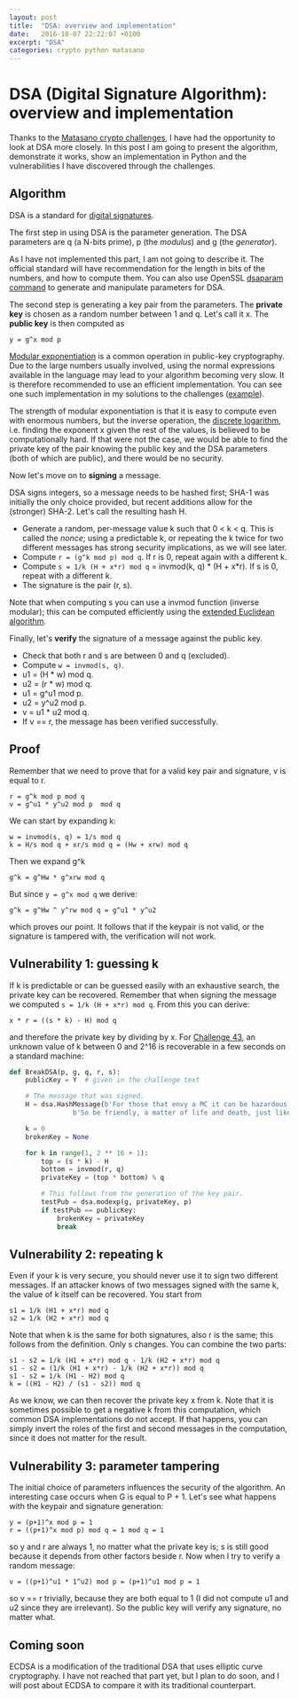 ```yaml
---
layout: post
title:  "DSA: overview and implementation"
date:   2016-10-07 22:22:07 +0100
excerpt: "DSA"
categories: crypto python matasano 
---
```


# DSA (Digital Signature Algorithm): overview and implementation

Thanks to the [Matasano crypto challenges](http://cryptopals.com), I have had the opportunity to look at DSA more closely. In this post I am going to present the algorithm, demonstrate it works, show an implementation in Python and the vulnerabilities I have discovered through the challenges.

## Algorithm
DSA is a standard for [digital signatures](https://en.wikipedia.org/wiki/Digital_signature).

The first step in using DSA is the parameter generation. The DSA parameters are q (a N-bits prime), p (the _modulus_) and g (the _generator_).

As I have not implemented this part, I am not going to describe it. The official standard will have recommendation for the length in bits of the numbers, and how to compute them. You can also use OpenSSL [dsaparam command](https://www.openssl.org/docs/manmaster/apps/dsaparam.html) to generate and manipulate parameters for DSA.

The second step is generating a key pair from the parameters. The **private key** is chosen as a random number between 1 and q. Let's call it x. The **public key** is then computed as

```
y = g^x mod p
```

[Modular exponentiation](https://en.wikipedia.org/wiki/Modular_exponentiation) is a common operation in public-key cryptography. Due to the large numbers usually involved, using the normal expressions available in the language may lead to your algorithm becoming very slow. It is therefore recommended to use an efficient implementation. You can see one such implementation in my solutions to the challenges ([example](https://github.com/shainer/matasano/blob/master/set6/dsa.py#L80)).

The strength of modular exponentiation is that it is easy to compute even with enormous numbers, but the inverse operation, the [discrete logarithm](https://en.wikipedia.org/wiki/Discrete_logarithm), i.e. finding the exponent x given the rest of the values, is believed to be computationally hard. If that were not the case, we would be able to find the private key of the pair knowing the public key and the DSA parameters (both of which are public), and there would be no security.

Now let's move on to **signing** a message.

DSA signs integers, so a message needs to be hashed first; SHA-1 was initially the only choice provided, but recent additions allow for the (stronger) SHA-2. Let's call the resulting hash H.

- Generate a random, per-message value k such that 0 < k < q. This is called the _nonce_; using a predictable k, or repeating the k twice for two different messages has strong security implications, as we will see later.
- Compute ```r = (g^k mod p) mod q```. If r is 0, repeat again with a different k.
- Compute ```s = 1/k (H + x*r) mod q``` = invmod(k, q) * (H + x*r). If s is 0, repeat with a different k.
- The signature is the pair (r, s).

Note that when computing s you can use a invmod function (inverse modular); this can be computed efficiently using the [extended Euclidean algorithm](https://en.wikipedia.org/wiki/Extended_Euclidean_algorithm).

Finally, let's **verify** the signature of a message against the public key.

- Check that both r and s are between 0 and q (excluded).
- Compute ```w = invmod(s, q)```.
- u1 = (H * w) mod q.
- u2 = (r * w) mod q.
- u1 = g^u1 mod p.
- u2 = y^u2 mod p.
- v = u1 * u2 mod q.
- If v == r, the message has been verified successfully.

## Proof
Remember that we need to prove that for a valid key pair and signature, v is equal to r.

```
r = g^k mod p mod q
v = g^u1 * y^u2 mod p  mod q
```

We can start by expanding k:

```
w = invmod(s, q) = 1/s mod q
k = H/s mod q + xr/s mod q = (Hw + xrw) mod q
```

Then we expand g^k

```
g^k = g^Hw * g^xrw mod q
```

But since ```y = g^x mod q``` we derive:

```
g^k = g^Hw ^ y^rw mod q = g^u1 * y^u2
```

which proves our point. It follows that if the keypair is not valid, or the signature is tampered with, the verification will not work.

## Vulnerability 1: guessing k

If k is predictable or can be guessed easily with an exhaustive search, the private key can be recovered. Remember that when signing the message we computed ```s = 1/k (H + x*r) mod q```. From this you can derive:

```
x * r = ((s * k) - H) mod q
```

and therefore the private key by dividing by x. For [Challenge 43](http://cryptopals.com/sets/6/challenges/43), an unknown value of k between 0 and 2^16 is recoverable in a few seconds on a standard machine:

```python
def BreakDSA(p, g, q, r, s):
	publicKey = Y  # given in the challenge text

    # The message that was signed.
	H = dsa.HashMessage(b'For those that envy a MC it can be hazardous to your health\n'
			    b'So be friendly, a matter of life and death, just like a etch-a-sketch\n')

	k = 0
	brokenKey = None

	for k in range(1, 2 ** 16 + 1):
		top = (s * k) - H
		bottom = invmod(r, q)
		privateKey = (top * bottom) % q

		# This follows from the generation of the key pair.
		testPub = dsa.modexp(g, privateKey, p)
		if testPub == publicKey:
			brokenKey = privateKey
			break

```

## Vulnerability 2: repeating k

Even if your k is very secure, you should never use it to sign two different messages. If an attacker knows of two messages signed with the same k, the value of k itself can be recovered. You start from

```
s1 = 1/k (H1 + x*r) mod q
s2 = 1/k (H2 + x*r) mod q
```

Note that when k is the same for both signatures, also r is the same; this follows from the definition. Only s changes. You can combine the two parts:

```
s1 - s2 = 1/k (H1 + x*r) mod q - 1/k (H2 + x*r) mod q
s1 - s2 = (1/k (H1 + x*r) - 1/k (H2 + x*r)) mod q
s1 - s2 = 1/k (H1 - H2) mod q
k = ((H1 - H2) / (s1 - s2)) mod q
```

As we know, we can then recover the private key x from k. Note that it is sometimes possible to get a negative k from this computation, which common DSA implementations do not accept. If that happens, you can simply invert the roles of the first and second messages in the computation, since it does not matter for the result.

## Vulnerability 3: parameter tampering

The initial choice of parameters influences the security of the algorithm. An interesting case occurs when G is equal to P + 1. Let's see what happens with the keypair and signature generation:

```
y = (p+1)^x mod p = 1
r = ((p+1)^x mod p) mod q = 1 mod q = 1
```

so y and r are always 1, no matter what the private key is; s is still good because it depends from other factors beside r. Now when I try to verify a random message:

```
v = ((p+1)^u1 * 1^u2) mod p = (p+1)^u1 mod p = 1
```

so v == r trivially, because they are both equal to 1 (I did not compute u1 and u2 since they are irrelevant). So the public key will verify any signature, no matter what.

## Coming soon
ECDSA is a modification of the traditional DSA that uses elliptic curve cryptography. I have not reached that part yet, but I plan to do soon, and I will post about ECDSA to compare it with its traditional counterpart.
